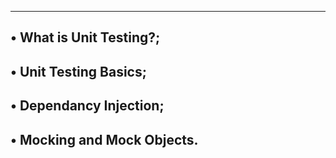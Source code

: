 -----------------------------
• What is Unit Testing?;
-----------------------------
• Unit Testing Basics;
-----------------------------
• Dependancy Injection;
------------------------------
• Mocking and Mock Objects.
-------------------------------
